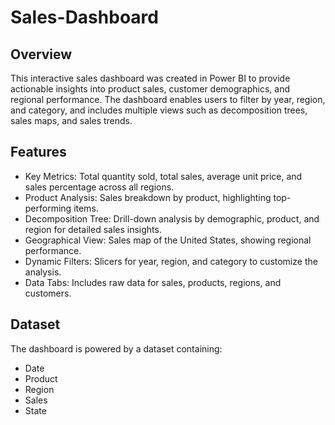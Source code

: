 # Sales-Dashboard
## Overview
This interactive sales dashboard was created in Power BI to provide actionable insights into product sales, customer demographics, and regional performance. The dashboard enables users to filter by year, region, and category, and includes multiple views such as decomposition trees, sales maps, and sales trends. <br>
## Features 
* Key Metrics: Total quantity sold, total sales, average unit price, and sales percentage across all regions.
* Product Analysis: Sales breakdown by product, highlighting top-performing items.
* Decomposition Tree: Drill-down analysis by demographic, product, and region for detailed sales insights.
* Geographical View: Sales map of the United States, showing regional performance.
* Dynamic Filters: Slicers for year, region, and category to customize the analysis.
* Data Tabs: Includes raw data for sales, products, regions, and customers.

## Dataset
The dashboard is powered by a dataset containing:
* Date
* Product
* Region
* Sales
* State

